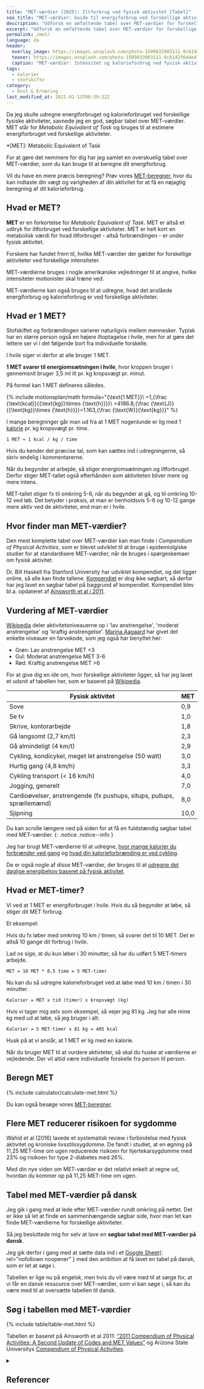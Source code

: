 ```yaml
---
title: "MET-værdier (2025): Iltforbrug ved fysisk aktivitet [Tabel]"
seo_title: "MET-værdier: Guide til energiforbrug ved forskellige aktiviteter​"
description: "Udforsk en omfattende tabel over MET-værdier for forskellige fysiske aktiviteter, og forstå, hvordan du kan bruge dem til at beregne dit energiforbrug."
excerpt: "Udforsk en omfattende tabel over MET-værdier for forskellige fysiske aktiviteter, og forstå, hvordan du kan bruge dem til at beregne dit energiforbrug."
permalink: /met/
language: da
header:
  overlay_image: https://images.unsplash.com/photo-1509833903111-9cb142f644e4?ixlib=rb-1.2.1&ixid=eyJhcHBfaWQiOjEyMDd9&auto=format&fit=crop&h=630&w=1200&q=60
  teaser: https://images.unsplash.com/photo-1509833903111-9cb142f644e4?ixlib=rb-1.2.1&ixid=eyJhcHBfaWQiOjEyMDd9&auto=format&fit=crop&h=300&w=400&q=10
  caption: "MET-værdier: Intensitet og kalorieforbrug ved fysisk aktivitet"
tags:
  - kalorier
  - stofskifte
category:
  - Kost & Ernæring
last_modified_at: 2021-02-13T08:39:32Z
---
```


Da jeg skulle udregne energiforbruget og kalorieforbruget ved forskellige fysiske aktiviteter, savnede jeg en god, søgbar tabel over MET-værdier. MET står for *Metabolic Equivalent of Task* og bruges til at estimere energiforbruget ved forskellige aktiviteter.  

*[MET]: Metabolic Equivalent of Task

For at gøre det nemmere for dig har jeg samlet en overskuelig tabel over MET-værdier, som du kan bruge til at beregne dit energiforbrug.  

Vil du have en mere præcis beregning? Prøv vores [MET-beregner](/met-beregner/), hvor du kan indtaste din vægt og varigheden af din aktivitet for at få en nøjagtig beregning af dit kalorieforbrug.  

## Hvad er MET?

**MET** er en forkortelse for _Metabolic Equivalent of Task_. MET er altså et udtryk for iltforbruget ved forskellige aktiviteter. MET er helt kort en metabolisk værdi for hvad iltforbruget - altså forbrændingen - er under fysisk aktivitet.

Forskere har fundet frem til, hvilke MET-værdier der gælder for forskellige aktiviteter ved forskellige intensiteter.

MET-værdierne bruges i nogle amerikanske vejledninger til at angive, hvilke intensiteter motionister skal træne ved.

MET-værdierne kan også bruges til at udregne, hvad det anslåede energiforbrug og kalorieforbrug er ved forskellige aktiviteter.

## Hvad er 1 MET?

Stofskiftet og forbrændingen varierer naturligvis mellem mennesker. Typisk har en større person også en højere iltoptagelse i hvile, men for at gøre det lettere ser vi i det følgende bort fra individuelle forskelle.

I hvile siger vi derfor at alle bruger 1 MET.

**1 MET svarer til energiomsætningen i hvile**, hvor kroppen bruger i gennemsnit  bruger 3,5 ml ilt pr. kg kropsvægt pr. minut.

På formel kan 1 MET defineres således.

{% include motionsplan/math formula="{\text{1 MET}}\ =1\,{\frac {\text{kcal}}{{\text{kg}}\times {\text{h}}}}\ =4186.8\,{\frac {\text{J}}{{\text{kg}}\times {\text{h}}}}=1.163\,{\frac {\text{W}}{\text{kg}}}" %}

I mange beregninger går man ud fra at 1 MET nogenlunde er lig med 1 [kalorie](/hvad-er-kalorier/) pr. kg kropsvægt pr. time.

    1 MET ≈ 1 kcal / kg / time

Hvis du kender det præcise tal, som kan sættes ind i udregningerne, så skriv endelig i kommentarerne.

Når du begynder at arbejde, så stiger energiomsætningen og iltforbruget. Derfor stiger MET-tallet også efterhånden som aktiviteten bliver mere og mere intens.

MET-tallet stiger fx til omkring 5-6, når du begynder at gå, og til omkring 10-12 ved løb. Det betyder i praksis, at man er henholdsvis 5-6 og 10-12 gange mere aktiv ved de aktiviteter, end man er i hvile.

## Hvor finder man MET-værdier?

Den mest komplette tabel over MET-værdier kan man finde i _Compendium of Physical Activities_, som er blevet udviklet til at bruge i epidemiolgiske studier for at standardisere MET-værdier, når de bruges i spørgeskemaer om fysisk aktivitet.

Dr. Bill Haskell fra Stanford University har udviklet kompendiet, og det ligger online, så alle kan finde tallene. [Kompendiet](https://sites.google.com/site/compendiumofphysicalactivities/compendia) er dog ikke søgbart, så derfor har jeg lavet en søgbar tabel på baggrund af kompendiet. Kompendiet blev bl.a. opdateret af [Ainsworth et al i 2011](https://journals.lww.com/acsm-msse/Fulltext/2011/08000/2011_Compendium_of_Physical_Activities__A_Second.25.aspx).

## Vurdering af MET-værdier

[Wikipedia](https://en.wikipedia.org/wiki/Metabolic_equivalent_of_task) deler aktivitetsniveauerne op i 'lav anstrengelse', 'moderat anstrengelse' og 'kraftig anstrengelse'. [Marina Aagaard](https://marinaaagaardblog.com/2018/05/23/fitness-energiforbrug-kalorier-kropsvaegt-og-met-tabel/) har givet det enkelte niveauer en farvekode, som jeg også har benyttet her:

- Grøn: Lav anstrengelse MET <3
- Gul: Moderat anstrengelse MET 3-6
- Rød: Kraftig anstrengelse MET >6

For at give dig en ide om, hvor forskellige aktiviteter ligger, så har jeg lavet et udsnit af tabellen her, som er baseret på [Wikipedia](https://en.wikipedia.org/wiki/Metabolic_equivalent_of_task).

| Fysisk aktivitet       | MET |
|------------------------|-----|
| Sove                   | 0,9 |
| Se tv                  | 1,0 |
| Skrive, kontorarbejde  | 1,8 |
| Gå langsomt (2,7 km/t) | 2,3 |
| Gå almindeligt (4 km/t) |	2,9 |
| Cykling, kondicykel, meget let anstrengelse (50 watt) |	3,0 |
| Hurtig gang (4,8 km/h) | 3,3 |
| Cykling transport (< 16 km/h) | 4,0 |
| Jogging, generelt | 7,0 |
| Cardioøvelser, anstrengende (fx pushups, situps, pullups, sprællemænd) | 8,0 |
| Sjipning | 10,0 |

Du kan scrolle længere ned på siden for at få en fuldstændig søgbar tabel med MET-værdier.
{: .notice .notice--info }

Jeg har brugt MET-værdierne til at udregne, [hvor mange kalorier du forbrænder ved gang](/forbraending-ved-gaa-gang/) og [hvad din kalorieforbrænding er ved cykling](https://www.cykel-ruter.dk/cykling-kalorier/).

De er også nogle af disse MET-værdier, der bruges til at [udregne det daglige energibehov baseret på fysisk aktivitet](/beregner/dagligt-energiforbrug-energibehov/).

## Hvad er MET-timer?

Vi ved at 1 MET er energiforbruget i hvile. Hvis du så begynder at løbe, så stiger dit MET forbrug.

Et eksempel:

Hvis du fx løber med omkring 10 km / timen, så svarer det til 10 MET. Det er altså 10 gange dit forbrug i hvile.

Lad os sige, at du kun løber i 30 minutter, så har du udført 5 MET-timers arbejde.

    MET = 10 MET * 0,5 time = 5 MET-timer

Nu kan du så udregne kalorieforbruget ved at løbe med 10 km / timen i 30 minutter.

    Kalorier = MET x tid (timer) x kropsvægt (kg)

Hvis vi tager mig selv som eksempel, så vejer jeg 81 kg. Jeg har alle mine kg med ud at løbe, så jeg bruger i alt:

    Kalorier = 5 MET-timer x 81 kg = 405 kcal

Husk på at vi anslår, at 1 MET er lig med en kalorie.

Når du bruger MET til at vurdere aktivteter, så skal du huske at værdierne er vejledende. Der vil altid være individuelle forskelle fra person til person.

## Beregn MET

{% include calculator/calculate-met.html %}

Du kan også besøge vores [MET-beregner](/met-beregner/).

## Flere MET reducerer risikoen for sygdomme

Wahid et al (2016) lavede et systematisk review i forbindelse med fysisk aktivitet og kroniske livsstilssygdomme. De fandt i studiet, at en øgning på 11,25 MET-time om ugen reducerede risikoen for hjertekarsygdomme med 23% og risikoen for type 2-diabetes med 26%.

Med din nye viden om MET-værdier er det relativt enkelt at regne ud, hvordan du kommer op på 11,25 MET-time om ugen.

## Tabel med MET-værdier på dansk

Jeg gik i gang med at lede efter MET-værdier rundt omkring på nettet. Det er ikke så let at finde en sammenhængende søgbar side, hvor man let kan finde MET-værdierne for forskellige aktiviteter.

Så jeg besluttede mig for selv at lave en **søgbar tabel med MET-værdier på dansk**.

Jeg gik derfor i gang med at sætte data ind i et [Google Sheet](https://docs.google.com/spreadsheets/d/1oCWFageoEdtjENeCcDVwE-Z3o8gaBpF_L3PkzRKedpg/copy?usp=sharing){: rel="nofollown noopener" } med den ambition at få lavet en tabel på dansk, som er let at søge i.

Tabellen er lige nu på engelsk, men hvis du vil være med til at sørge for, at vi får en dansk ressource over MET-værdier, som vi kan søge i, så kan du være med til at oversætte tabellen til dansk.

## Søg i tabellen med MET-værdier

{% include table/table-met.html %}

Tabellen er baseret på Ainsworth et al 2011: [“2011 Compendium of Physical Activities: A Second Update of Codes and MET Values”](https://journals.lww.com/acsm-msse/Fulltext/2011/08000/2011_Compendium_of_Physical_Activities__A_Second.25.aspx) og Arizona State Universitys [Compendium of Physical Activities](https://sites.google.com/site/compendiumofphysicalactivities/compendia).

<details markdown="1" class="references">
  <summary><h2 id="references">Referencer</h2></summary>

- Wahid, A.; Manek, N.; Nichols, M.; Kelly, P.; Foster, C.; Webster, P.; Kaur, A.; Friedemann Smith, C.; Wilkins, E.; Rayner, M.; Roberts, N.; Scarborough, P. (2016).["Quantifying the Association Between Physical Activity and Cardiovascular Disease and Diabetes: A Systematic Review and Meta‐Analysis"](https://www.ncbi.nlm.nih.gov/pmc/articles/PMC5079002)._Journal of the American Heart Association_.**5**(9): e002495. doi: [10.1161/JAHA.115.002495](https://doi.org/10.1161%2FJAHA.115.002495).
</details>
